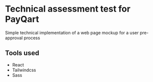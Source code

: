 # Technical assessment test for PayQart

Simple technical implementation of a web page mockup for a user pre-approval process

## Tools used
- React
- Tailwindcss
- Sass

